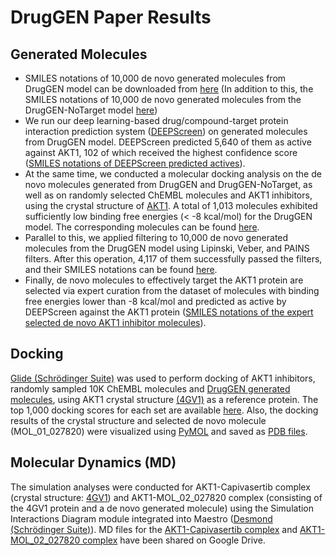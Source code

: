 #  DrugGEN Paper Results
## Generated Molecules
- SMILES notations of 10,000 de novo generated molecules from DrugGEN model can be downloaded from [here](generated_molecules/DrugGEN_generated_molecules.csv) (In addition to this, the SMILES notations of 10,000 de novo generated molecules from the DrugGEN-NoTarget model [here](generated_molecules/DrugGEN-NoTarget_generated_molecules.csv))
- We run our deep learning-based drug/compound-target protein interaction prediction system ([DEEPScreen](https://pubs.rsc.org/en/content/articlehtml/2020/sc/c9sc03414e)) on generated molecules from DrugGEN model. DEEPScreen predicted 5,640 of them as active against AKT1, 102 of which received the highest confidence score ([SMILES notations of DEEPScreen predicted actives](generated_molecules/DrugGEN_deepscreen_actives.csv)).
- At the same time, we conducted a molecular docking analysis on the de novo molecules generated from DrugGEN and DrugGEN-NoTarget, as well as on randomly selected ChEMBL molecules and AKT1 inhibitors, using the crystal structure of [AKT1](https://www.rcsb.org/structure/4gv1). A total of 1,013 molecules exhibited sufficiently low binding free energies (< -8 kcal/mol) for the DrugGEN model. The corresponding molecules can be found [here](generated_molecules/DrugGEN_generated_molecules_docking_th8.csv).
- Parallel to this, we applied filtering to 10,000 de novo generated molecules from the DrugGEN model using Lipinski, Veber, and PAINS filters. After this operation, 4,117 of them successfully passed the filters, and their SMILES notations can be found [here](generated_molecules/DrugGEN_generated_molecules_physicofilter.csv).
- Finally, de novo molecules to effectively target the AKT1 protein are selected via expert curation from the dataset of molecules with binding free energies lower than -8 kcal/mol and predicted as active by DEEPScreen against the AKT1 protein ([SMILES notations of the expert selected de novo AKT1 inhibitor molecules](generated_molecules/Selected_denovo_AKT1_inhibitors.csv)).
## Docking
[Glide (Schrödinger Suite)](https://www.schrodinger.com/products/glide) was used to perform docking of AKT1 inhibitors, randomly sampled 10K ChEMBL molecules and [DrugGEN generated molecules](generated_molecules), using AKT1 crystal structure [(4GV1)](https://www.rcsb.org/structure/4GV1) as a reference protein. The top 1,000 docking scores for each set are available [here](docking). Also, the docking results of the crystal structure and selected de novo molecule (MOL_01_027820) were visualized using [PyMOL](https://www.schrodinger.com/products/pymol) and saved as [PDB files](docking). 
## Molecular Dynamics (MD)
The simulation analyses were conducted for AKT1-Capivasertib complex (crystal structure: [4GV1](https://www.rcsb.org/structure/4gv1)) and AKT1-MOL_02_027820 complex (consisting of the 4GV1 protein and a de novo generated molecule) using the Simulation Interactions Diagram module integrated into Maestro ([Desmond (Schrödinger Suite)](https://www.schrodinger.com/products/desmond)). MD files for the [AKT1-Capivasertib complex](https://drive.google.com/drive/u/0/folders/1jLBZ7mIjbXnAwe_oNkO4uhdz5N8rgmm2) and [AKT1-MOL_02_027820 complex](https://drive.google.com/drive/u/0/folders/1jJcKbgVYNm5lLkhLe5EZ9waWtOCW7X5x) have been shared on Google Drive. 

